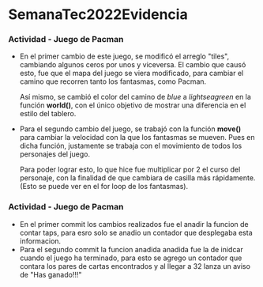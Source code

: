 # SemanaTec2022Evidencia

### Actividad - Juego de Pacman
- En el primer cambio de este juego, se modificó el arreglo "tiles", cambiando algunos ceros por unos y viceversa. El cambio que causó esto, fue que el mapa del juego se viera modificado, para cambiar el camino que recorren tanto los fantasmas, como Pacman.


  Así mismo, se cambió el color del camino de *blue* a *lightseagreen* en la función **world()**, con el único objetivo de mostrar una diferencia en el estilo del tablero.

- Para el segundo cambio del juego, se trabajó con la función **move()** para cambiar la velocidad con la que los fantasmas se mueven. Pues en dicha función, justamente se trabaja con el movimiento de todos los personajes del juego.


  Para poder lograr esto, lo que hice fue multiplicar por 2 el curso del personaje, con la finalidad de que cambiara de casilla más rápidamente. (Esto se puede ver en el for loop de los fantasmas).

### Actividad - Juego de Pacman
- En el primer commit los cambios realizados fue el anadir la funcion de contar taps, para esro solo se anadio un contador que desplegaba esta informacion.
- Para el segundo commit la funcion anadida anadida fue la de inidcar cuando el juego ha terminado, para esto se agrego un contador que contara los pares de cartas encontrados y al llegar a 32 lanza un aviso de "Has ganado!!!"
